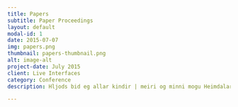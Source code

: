 ```yaml
---
title: Papers
subtitle: Paper Proceedings
layout: default
modal-id: 1
date: 2015-07-07
img: papers.png
thumbnail: papers-thumbnail.png
alt: image-alt
project-date: July 2015
client: Live Interfaces
category: Conference
description: Hljods bid eg allar kindir | meiri og minni mogu Heimdalar | vildu ad eg Valfodur vel fyr telja | forn spjoll fira thau er fremst um man.

---
```


